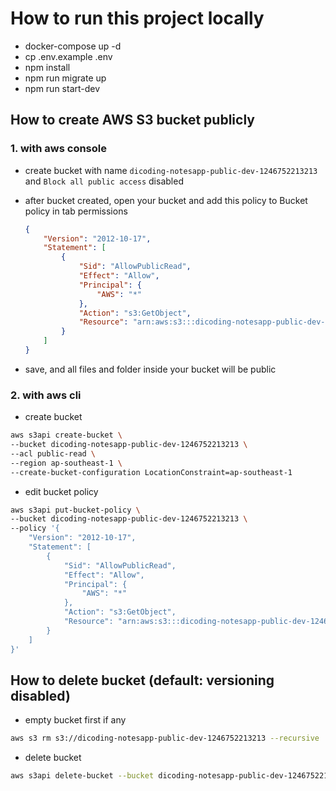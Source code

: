 # How to run this project locally

- docker-compose up -d
- cp .env.example .env
- npm install
- npm run migrate up
- npm run start-dev

## How to create AWS S3 bucket publicly

### 1. with aws console

- create bucket with name `dicoding-notesapp-public-dev-1246752213213` and `Block all public access` disabled
- after bucket created, open your bucket and add this policy to Bucket policy in tab permissions

    ```json
    {
        "Version": "2012-10-17",
        "Statement": [
            {
                "Sid": "AllowPublicRead",
                "Effect": "Allow",
                "Principal": {
                    "AWS": "*"
                },
                "Action": "s3:GetObject",
                "Resource": "arn:aws:s3:::dicoding-notesapp-public-dev-1246752213213/*"
            }
        ]
    }
    ```

- save, and all files and folder inside your bucket will be public

### 2. with aws cli

- create bucket

```sh
aws s3api create-bucket \
--bucket dicoding-notesapp-public-dev-1246752213213 \
--acl public-read \
--region ap-southeast-1 \
--create-bucket-configuration LocationConstraint=ap-southeast-1

```

- edit bucket policy

```sh
aws s3api put-bucket-policy \
--bucket dicoding-notesapp-public-dev-1246752213213 \
--policy '{
    "Version": "2012-10-17",
    "Statement": [
        {
            "Sid": "AllowPublicRead",
            "Effect": "Allow",
            "Principal": {
                "AWS": "*"
            },
            "Action": "s3:GetObject",
            "Resource": "arn:aws:s3:::dicoding-notesapp-public-dev-1246752213213/*"
        }
    ]
}'

```

## How to delete bucket (default: versioning disabled)

- empty bucket first if any

```sh
aws s3 rm s3://dicoding-notesapp-public-dev-1246752213213 --recursive

```

- delete bucket

```sh
aws s3api delete-bucket --bucket dicoding-notesapp-public-dev-1246752213213

```
